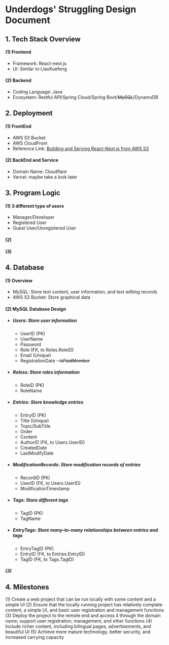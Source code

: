 # **Underdogs' Struggling Design Document**

## 1. Tech Stack Overview

#### (1) Frontend
- Framework: React-next.js
- UI: Similar to LiaoXuefeng

#### (2) Backend
- Coding Language: Java
- Ecosystem: Restful API/Spring Cloud/Spring Boot/~~MySQL~~/DynamoDB

## 2. Deployment

#### (1) FrontEnd
- AWS S3 Bucket
- AWS CloudFront
- Reference Link: [Building and Serving React-Next.js from AWS S3](https://stackoverflow.com/questions/73913516/building-and-serving-react-nextjs-from-aws-s3)

#### (2) BackEnd and Service
- Domain Name: Cloudflare
- Vercel: maybe take a look later

## 3. Program Logic

#### (1) 3 different type of users
  - Manager/Developer
  - Registered User
  - Guest User/Unregistered User
#### (2) 
#### (3) 

## 4. Database
#### (1) Overview
- MySQL: Store text content, user information, and text editing records
- AWS S3 Bucket: Store graphical data

#### (2) MySQL Database Design
- ##### Users: Store user information
    - UserID (PK)
    - UserName
    - Password
    - Role (FK, to Roles.RoleID)
    - Email (Unique)
    - RegistrationDate
    ~~- IsPaidMember~~

- ##### Roless: Store roles information
    - RoleID (PK)
    - RoleName

- ##### Entries: Store knowledge entries
    - EntryID (PK)
    - Title (Unique)
    - Topic/SubTitle
    - Order
    - Content
    - AuthorID (FK, to Users.UserID)
    - CreatedDate
    - LastModifyDate

- ##### ModificationRecords: Store modification records of entries
    - RecordID (PK)
    - UserID (FK, to Users.UserID)
    - ModificationTimestamp

- ##### Tags: Store different tags
  - TagID (PK)
  - TagName

- ##### EntryTags: Store many-to-many relationships between entries and tags
  - EntryTagID (PK)
  - EntryID (FK, to Entries.EntryID)
  - TagID (FK, to Tags.TagID)

##### (3) 
## 4. Milestones
(1) Create a web project that can be run locally with some content and a simple UI
(2) Ensure that the locally running project has relatively complete content, a simple UI, and basic user registration and management functions
(3) Deploy the project to the remote end and access it through the domain name; support user registration, management, and other functions
(4) Include richer content, including bilingual pages, advertisements, and beautiful UI
(5) Achieve more mature technology, better security, and increased carrying capacity
